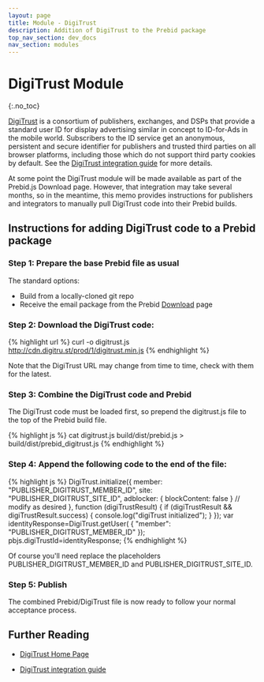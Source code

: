 ```yaml
---
layout: page
title: Module - DigiTrust
description: Addition of DigiTrust to the Prebid package
top_nav_section: dev_docs
nav_section: modules
---
```


<div class="bs-docs-section" markdown="1">

# DigiTrust Module
{:.no_toc}

[DigiTrust](http://digitru.st) is a consortium of publishers, exchanges, and DSPs that provide a standard
user ID for display advertising similar in concept to ID-for-Ads in the mobile world. Subscribers to the ID service get an anonymous, persistent and secure identifier for publishers and trusted third parties on all browser platforms, including those which do not support third party cookies by default. See the [DigiTrust integration guide](https://github.com/digi-trust/dt-cdn/wiki/Integration-Guide) for more details.
 
At some point the DigiTrust module will be made available as part of the Prebid.js Download page. However, that integration may take several months, so in the meantime, this memo provides instructions for publishers and integrators to manually pull DigiTrust code into their Prebid builds.

## Instructions for adding DigiTrust code to a Prebid package

### Step 1:  Prepare the base Prebid file as usual

The standard options:

- Build from a locally-cloned git repo
- Receive the email package from the Prebid [Download](http://prebid.org/download.html) page
 
### Step 2: Download the DigiTrust code:

{% highlight url %}
curl -o digitrust.js http://cdn.digitru.st/prod/1/digitrust.min.js
{% endhighlight %}

Note that the DigiTrust URL may change from time to time, check with them for the latest.

### Step 3: Combine the DigiTrust code and Prebid

The DigiTrust code must be loaded first, so prepend the digitrust.js file to the top of the Prebid build file.

{% highlight js %}
cat digitrust.js build/dist/prebid.js > build/dist/prebid_digitrust.js
{% endhighlight %}

### Step 4: Append the following code to the end of the file:

{% highlight js %}
DigiTrust.initialize({
   member: "PUBLISHER_DIGITRUST_MEMBER_ID",
   site: "PUBLISHER_DIGITRUST_SITE_ID",
   adblocker: { blockContent: false }   // modify as desired
  },
  function (digiTrustResult) {
    if (digiTrustResult && digiTrustResult.success) {
    console.log("digiTrust initialized");
    }
  });
 var identityResponse=DigiTrust.getUser( { "member": "PUBLISHER_DIGITRUST_MEMBER_ID" });
 pbjs.digiTrustId=identityResponse;
{% endhighlight %}

Of course you'll need replace the placeholders PUBLISHER_DIGITRUST_MEMBER_ID and PUBLISHER_DIGITRUST_SITE_ID.
 
### Step 5: Publish

The combined Prebid/DigiTrust file is now ready to follow your normal acceptance process.


## Further Reading

+ [DigiTrust Home Page](http://digitru.st)

+ [DigiTrust integration guide](https://github.com/digi-trust/dt-cdn/wiki/Integration-Guide)

</div>
